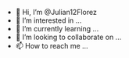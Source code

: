 - 👋 Hi, I’m @Julian12Florez
- 👀 I’m interested in ...
- 🌱 I’m currently learning ...
- 💞️ I’m looking to collaborate on ...
- 📫 How to reach me ...

<!---
Julian12Florez/Julian12Florez is a ✨ special ✨ repository because its `README.md` (this file) appears on your GitHub profile.
You can click the Preview link to take a look at your changes.
--->

